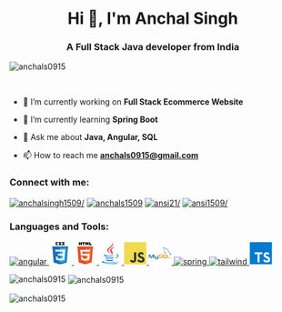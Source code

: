 <h1 align="center">Hi 👋, I'm Anchal Singh</h1>
<h3 align="center">A Full Stack Java developer from India</h3>

<p align="left"> <img src="https://komarev.com/ghpvc/?username=anchals0915&label=Profile%20views&color=0e75b6&style=flat" alt="anchals0915" /> </p>

<p align="left"> <a href="https://twitter.com/" target="blank"><img src="https://img.shields.io/twitter/follow/?logo=twitter&style=for-the-badge" alt="" /></a> </p>

- 🔭 I’m currently working on **Full Stack Ecommerce Website**

- 🌱 I’m currently learning **Spring Boot**

- 💬 Ask me about **Java, Angular, SQL**

- 📫 How to reach me **anchals0915@gmail.com**

<h3 align="left">Connect with me:</h3>
<p align="left">
<a href="https://linkedin.com/in/anchalsingh1509/" target="blank"><img align="center" src="https://raw.githubusercontent.com/rahuldkjain/github-profile-readme-generator/master/src/images/icons/Social/linked-in-alt.svg" alt="anchalsingh1509/" height="30" width="40" /></a>
<a href="https://www.hackerrank.com/anchals1509" target="blank"><img align="center" src="https://raw.githubusercontent.com/rahuldkjain/github-profile-readme-generator/master/src/images/icons/Social/hackerrank.svg" alt="anchals1509" height="30" width="40" /></a>
<a href="https://www.leetcode.com/ansi21/" target="blank"><img align="center" src="https://raw.githubusercontent.com/rahuldkjain/github-profile-readme-generator/master/src/images/icons/Social/leet-code.svg" alt="ansi21/" height="30" width="40" /></a>
<a href="https://auth.geeksforgeeks.org/user/ansi1509/" target="blank"><img align="center" src="https://raw.githubusercontent.com/rahuldkjain/github-profile-readme-generator/master/src/images/icons/Social/geeks-for-geeks.svg" alt="ansi1509/" height="30" width="40" /></a>
</p>

<h3 align="left">Languages and Tools:</h3>
<p align="left"> <a href="https://angular.io" target="_blank" rel="noreferrer"> <img src="https://angular.io/assets/images/logos/angular/angular.svg" alt="angular" width="40" height="40"/> </a> <a href="https://www.w3schools.com/css/" target="_blank" rel="noreferrer"> <img src="https://raw.githubusercontent.com/devicons/devicon/master/icons/css3/css3-original-wordmark.svg" alt="css3" width="40" height="40"/> </a> <a href="https://www.w3.org/html/" target="_blank" rel="noreferrer"> <img src="https://raw.githubusercontent.com/devicons/devicon/master/icons/html5/html5-original-wordmark.svg" alt="html5" width="40" height="40"/> </a> <a href="https://www.java.com" target="_blank" rel="noreferrer"> <img src="https://raw.githubusercontent.com/devicons/devicon/master/icons/java/java-original.svg" alt="java" width="40" height="40"/> </a> <a href="https://developer.mozilla.org/en-US/docs/Web/JavaScript" target="_blank" rel="noreferrer"> <img src="https://raw.githubusercontent.com/devicons/devicon/master/icons/javascript/javascript-original.svg" alt="javascript" width="40" height="40"/> </a> <a href="https://www.mysql.com/" target="_blank" rel="noreferrer"> <img src="https://raw.githubusercontent.com/devicons/devicon/master/icons/mysql/mysql-original-wordmark.svg" alt="mysql" width="40" height="40"/> </a> <a href="https://spring.io/" target="_blank" rel="noreferrer"> <img src="https://www.vectorlogo.zone/logos/springio/springio-icon.svg" alt="spring" width="40" height="40"/> </a> <a href="https://tailwindcss.com/" target="_blank" rel="noreferrer"> <img src="https://www.vectorlogo.zone/logos/tailwindcss/tailwindcss-icon.svg" alt="tailwind" width="40" height="40"/> </a> <a href="https://www.typescriptlang.org/" target="_blank" rel="noreferrer"> <img src="https://raw.githubusercontent.com/devicons/devicon/master/icons/typescript/typescript-original.svg" alt="typescript" width="40" height="40"/> </a> </p>

<p><img align="left" src="https://github-readme-stats.vercel.app/api/top-langs?username=anchals0915&show_icons=true&locale=en&layout=compact" alt="anchals0915" /></p>

<p>&nbsp;<img align="center" src="https://github-readme-stats.vercel.app/api?username=anchals0915&show_icons=true&locale=en" alt="anchals0915" /></p>

<p><img align="center" src="https://github-readme-streak-stats.herokuapp.com/?user=anchals0915&" alt="anchals0915" /></p>

